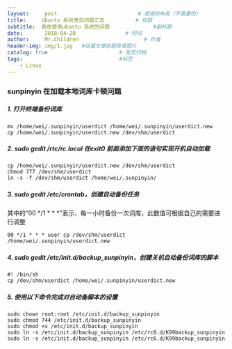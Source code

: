 ```yaml
---
layout:     post   				          # 使用的布局（不需要改）
title:     Ubuntu 系统常见问题汇总			# 标题 
subtitle:  我在使用ubuntu 系统的问题              #副标题
date:       2018-04-20			      # 时间
author:     Mr.Children						# 作者
header-img: img/1.jpg 	#这篇文章标题背景图片
catalog: true 						# 是否归档
tags:								#标签
    - Linux
---
```

### sunpinyin 在加载本地词库卡顿问题
##### 1. 打开终端备份词库
```
mv /home/wei/.sunpinyin/userdict /home/wei/.sunpinyin/userdict.new
cp /home/wei/.sunpinyin/userdict.new /dev/shm/userdict
```
##### 2. sudo gedit /rtc/rc.local 在exit0 前面添加下面的语句实现开机自动加载
```
cp /home/wei/.sunpinyin/userdict.new /dev/shm/userdict
chmod 777 /dev/shm/userdict
ln -s -f /dev/shm/userdict /home/wei/.sunpinyin/
```
##### 3. sudo gedit /etc/crontab，创建自动备份任务
其中的“00 */1 * * *”表示，每一小时备份一次词库，此数值可根据自己的需要进行调整
```
00 */1 * * * user cp /dev/shm/userdict /home/wei/.sunpinyin/userdict.new
```
##### 4. sudo gedit /etc/init.d/backup_sunpinyin，创建关机自动备份词库的脚本
```
#! /bin/sh
cp /dev/shm/userdict /home/wei/.sunpinyin/userdict.new
```
##### 5. 使用以下命令完成对自动备脚本的设置
```
sudo chown root:root /etc/init.d/backup_sunpinyin
sudo chmod 744 /etc/init.d/backup_sunpinyin
sudo chmod +x /etc/init.d/backup_sunpinyin
sudo ln -s /etc/init.d/backup_sunpinyin /etc/rc0.d/K99backup_sunpinyin
sudo ln -s /etc/init.d/backup_sunpinyin /etc/rc6.d/K99backup_sunpinyin
```